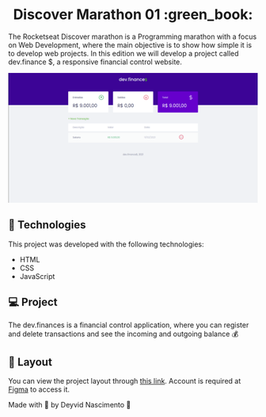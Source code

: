 <h1 align="center">
  Discover Marathon 01 :green_book:
</h1>

The Rocketseat Discover marathon is a Programming marathon with a focus on Web Development, where the main objective is to show how simple it is to develop web projects. In this edition we will develop a project called dev.finance $, a responsive financial control website.

![preview-web](https://github.com/dwyvid1/Discover-Marathon/blob/master/img/devfinances-web.png)

## 🚀 Technologies

This project was developed with the following technologies:

- HTML
- CSS
- JavaScript

## 💻 Project

The dev.finances is a financial control application, where you can register and delete transactions and see the incoming and outgoing balance 💰

## 🔖 Layout

You can view the project layout through [this link](https://www.figma.com/file/7Vu9DzUaCZIV4nibzkjgB4/dev.finance%24-Maratona-Discover). Account is required at [Figma](https://figma.com) to access it.

Made with :purple_heart: by Deyvid Nascimento :wave:
